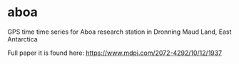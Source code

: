 # aboa
GPS time time series for Aboa research station in Dronning Maud Land, East Antarctica

Full paper it is found here: https://www.mdpi.com/2072-4292/10/12/1937

